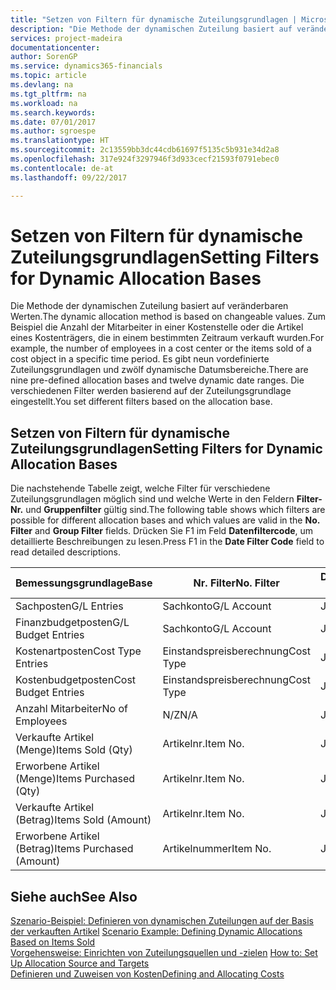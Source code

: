 ```yaml
---
title: "Setzen von Filtern für dynamische Zuteilungsgrundlagen | Microsoft Docs"
description: "Die Methode der dynamischen Zuteilung basiert auf veränderbaren Werten. Zum Beispiel die Anzahl der Mitarbeiter in einer Kostenstelle oder die Artikel eines Kostenträgers, die in einem bestimmten Zeitraum verkauft wurden. Es gibt neun vordefinierte Zuteilungsgrundlagen und zwölf dynamische Datumsbereiche. Die verschiedenen Filter werden basierend auf der Zuteilungsgrundlage eingestellt."
services: project-madeira
documentationcenter: 
author: SorenGP
ms.service: dynamics365-financials
ms.topic: article
ms.devlang: na
ms.tgt_pltfrm: na
ms.workload: na
ms.search.keywords: 
ms.date: 07/01/2017
ms.author: sgroespe
ms.translationtype: HT
ms.sourcegitcommit: 2c13559bb3dc44cdb61697f5135c5b931e34d2a8
ms.openlocfilehash: 317e924f3297946f3d933cecf21593f0791ebec0
ms.contentlocale: de-at
ms.lasthandoff: 09/22/2017

---
```

# <a name="setting-filters-for-dynamic-allocation-bases"></a><span data-ttu-id="b2c48-106">Setzen von Filtern für dynamische Zuteilungsgrundlagen</span><span class="sxs-lookup"><span data-stu-id="b2c48-106">Setting Filters for Dynamic Allocation Bases</span></span>
<span data-ttu-id="b2c48-107">Die Methode der dynamischen Zuteilung basiert auf veränderbaren Werten.</span><span class="sxs-lookup"><span data-stu-id="b2c48-107">The dynamic allocation method is based on changeable values.</span></span> <span data-ttu-id="b2c48-108">Zum Beispiel die Anzahl der Mitarbeiter in einer Kostenstelle oder die Artikel eines Kostenträgers, die in einem bestimmten Zeitraum verkauft wurden.</span><span class="sxs-lookup"><span data-stu-id="b2c48-108">For example, the number of employees in a cost center or the items sold of a cost object in a specific time period.</span></span> <span data-ttu-id="b2c48-109">Es gibt neun vordefinierte Zuteilungsgrundlagen und zwölf dynamische Datumsbereiche.</span><span class="sxs-lookup"><span data-stu-id="b2c48-109">There are nine pre-defined allocation bases and twelve dynamic date ranges.</span></span> <span data-ttu-id="b2c48-110">Die verschiedenen Filter werden basierend auf der Zuteilungsgrundlage eingestellt.</span><span class="sxs-lookup"><span data-stu-id="b2c48-110">You set different filters based on the allocation base.</span></span>  

## <a name="setting-filters-for-dynamic-allocation-bases"></a><span data-ttu-id="b2c48-111">Setzen von Filtern für dynamische Zuteilungsgrundlagen</span><span class="sxs-lookup"><span data-stu-id="b2c48-111">Setting Filters for Dynamic Allocation Bases</span></span>  
 <span data-ttu-id="b2c48-112">Die nachstehende Tabelle zeigt, welche Filter für verschiedene Zuteilungsgrundlagen möglich sind und welche Werte in den Feldern **Filter-Nr.** und **Gruppenfilter** gültig sind.</span><span class="sxs-lookup"><span data-stu-id="b2c48-112">The following table shows which filters are possible for different allocation bases and which values are valid in the **No. Filter** and **Group Filter** fields.</span></span> <span data-ttu-id="b2c48-113">Drücken Sie F1 im Feld **Datenfiltercode**, um detaillierte Beschreibungen zu lesen.</span><span class="sxs-lookup"><span data-stu-id="b2c48-113">Press F1 in the **Date Filter Code** field to read detailed descriptions.</span></span>  

|<span data-ttu-id="b2c48-114">**Bemessungsgrundlage**</span><span class="sxs-lookup"><span data-stu-id="b2c48-114">**Base**</span></span>|<span data-ttu-id="b2c48-115">**Nr. Filter**</span><span class="sxs-lookup"><span data-stu-id="b2c48-115">**No. Filter**</span></span>|<span data-ttu-id="b2c48-116">**Datumsfiltercode**</span><span class="sxs-lookup"><span data-stu-id="b2c48-116">**Date Filter Code**</span></span>|<span data-ttu-id="b2c48-117">**Kostenstellenfilter**</span><span class="sxs-lookup"><span data-stu-id="b2c48-117">**Cost Center Filter**</span></span>|<span data-ttu-id="b2c48-118">**Kostenträgerfilter**</span><span class="sxs-lookup"><span data-stu-id="b2c48-118">**Cost Object Filter**</span></span>|<span data-ttu-id="b2c48-119">**Gruppenfilter**</span><span class="sxs-lookup"><span data-stu-id="b2c48-119">**Group Filter**</span></span>|  
|--------------|----------------------------------------|----------------------------------------------|------------------------------------------------|------------------------------------------------|------------------------------------------|  
|<span data-ttu-id="b2c48-120">Sachposten</span><span class="sxs-lookup"><span data-stu-id="b2c48-120">G/L Entries</span></span>|<span data-ttu-id="b2c48-121">Sachkonto</span><span class="sxs-lookup"><span data-stu-id="b2c48-121">G/L Account</span></span>|<span data-ttu-id="b2c48-122">Ja</span><span class="sxs-lookup"><span data-stu-id="b2c48-122">Yes</span></span>|<span data-ttu-id="b2c48-123">Ja</span><span class="sxs-lookup"><span data-stu-id="b2c48-123">Yes</span></span>|<span data-ttu-id="b2c48-124">Ja</span><span class="sxs-lookup"><span data-stu-id="b2c48-124">Yes</span></span>|<span data-ttu-id="b2c48-125">N/Z</span><span class="sxs-lookup"><span data-stu-id="b2c48-125">N/A</span></span>|  
|<span data-ttu-id="b2c48-126">Finanzbudgetposten</span><span class="sxs-lookup"><span data-stu-id="b2c48-126">G/L Budget Entries</span></span>|<span data-ttu-id="b2c48-127">Sachkonto</span><span class="sxs-lookup"><span data-stu-id="b2c48-127">G/L Account</span></span>|<span data-ttu-id="b2c48-128">Ja</span><span class="sxs-lookup"><span data-stu-id="b2c48-128">Yes</span></span>|<span data-ttu-id="b2c48-129">Ja</span><span class="sxs-lookup"><span data-stu-id="b2c48-129">Yes</span></span>|<span data-ttu-id="b2c48-130">Ja</span><span class="sxs-lookup"><span data-stu-id="b2c48-130">Yes</span></span>|<span data-ttu-id="b2c48-131">Finanzbudgetname</span><span class="sxs-lookup"><span data-stu-id="b2c48-131">G/L Budget Name</span></span>|  
|<span data-ttu-id="b2c48-132">Kostenartposten</span><span class="sxs-lookup"><span data-stu-id="b2c48-132">Cost Type Entries</span></span>|<span data-ttu-id="b2c48-133">Einstandspreisberechnung</span><span class="sxs-lookup"><span data-stu-id="b2c48-133">Cost Type</span></span>|<span data-ttu-id="b2c48-134">Ja</span><span class="sxs-lookup"><span data-stu-id="b2c48-134">Yes</span></span>|<span data-ttu-id="b2c48-135">Ja</span><span class="sxs-lookup"><span data-stu-id="b2c48-135">Yes</span></span>|<span data-ttu-id="b2c48-136">Ja</span><span class="sxs-lookup"><span data-stu-id="b2c48-136">Yes</span></span>|<span data-ttu-id="b2c48-137">N/Z</span><span class="sxs-lookup"><span data-stu-id="b2c48-137">N/A</span></span>|  
|<span data-ttu-id="b2c48-138">Kostenbudgetposten</span><span class="sxs-lookup"><span data-stu-id="b2c48-138">Cost Budget Entries</span></span>|<span data-ttu-id="b2c48-139">Einstandspreisberechnung</span><span class="sxs-lookup"><span data-stu-id="b2c48-139">Cost Type</span></span>|<span data-ttu-id="b2c48-140">Ja</span><span class="sxs-lookup"><span data-stu-id="b2c48-140">Yes</span></span>|<span data-ttu-id="b2c48-141">Ja</span><span class="sxs-lookup"><span data-stu-id="b2c48-141">Yes</span></span>|<span data-ttu-id="b2c48-142">Ja</span><span class="sxs-lookup"><span data-stu-id="b2c48-142">Yes</span></span>|<span data-ttu-id="b2c48-143">Budgetname</span><span class="sxs-lookup"><span data-stu-id="b2c48-143">Budget Name</span></span>|  
|<span data-ttu-id="b2c48-144">Anzahl Mitarbeiter</span><span class="sxs-lookup"><span data-stu-id="b2c48-144">No of Employees</span></span>|<span data-ttu-id="b2c48-145">N/Z</span><span class="sxs-lookup"><span data-stu-id="b2c48-145">N/A</span></span>|<span data-ttu-id="b2c48-146">Ja</span><span class="sxs-lookup"><span data-stu-id="b2c48-146">Yes</span></span>|<span data-ttu-id="b2c48-147">Ja</span><span class="sxs-lookup"><span data-stu-id="b2c48-147">Yes</span></span>|<span data-ttu-id="b2c48-148">Ja</span><span class="sxs-lookup"><span data-stu-id="b2c48-148">Yes</span></span>|<span data-ttu-id="b2c48-149">N/Z</span><span class="sxs-lookup"><span data-stu-id="b2c48-149">N/A</span></span>|  
|<span data-ttu-id="b2c48-150">Verkaufte Artikel (Menge)</span><span class="sxs-lookup"><span data-stu-id="b2c48-150">Items Sold (Qty)</span></span>|<span data-ttu-id="b2c48-151">Artikelnr.</span><span class="sxs-lookup"><span data-stu-id="b2c48-151">Item No.</span></span>|<span data-ttu-id="b2c48-152">Ja</span><span class="sxs-lookup"><span data-stu-id="b2c48-152">Yes</span></span>|<span data-ttu-id="b2c48-153">Ja</span><span class="sxs-lookup"><span data-stu-id="b2c48-153">Yes</span></span>|<span data-ttu-id="b2c48-154">Ja</span><span class="sxs-lookup"><span data-stu-id="b2c48-154">Yes</span></span>|<span data-ttu-id="b2c48-155">Lagerbuchungsgruppe</span><span class="sxs-lookup"><span data-stu-id="b2c48-155">Inventory Posting Group</span></span>|  
|<span data-ttu-id="b2c48-156">Erworbene Artikel (Menge)</span><span class="sxs-lookup"><span data-stu-id="b2c48-156">Items Purchased (Qty)</span></span>|<span data-ttu-id="b2c48-157">Artikelnr.</span><span class="sxs-lookup"><span data-stu-id="b2c48-157">Item No.</span></span>|<span data-ttu-id="b2c48-158">Ja</span><span class="sxs-lookup"><span data-stu-id="b2c48-158">Yes</span></span>|<span data-ttu-id="b2c48-159">Ja</span><span class="sxs-lookup"><span data-stu-id="b2c48-159">Yes</span></span>|<span data-ttu-id="b2c48-160">Ja</span><span class="sxs-lookup"><span data-stu-id="b2c48-160">Yes</span></span>|<span data-ttu-id="b2c48-161">Lagerbuchungsgruppe</span><span class="sxs-lookup"><span data-stu-id="b2c48-161">Inventory Posting Group</span></span>|  
|<span data-ttu-id="b2c48-162">Verkaufte Artikel (Betrag)</span><span class="sxs-lookup"><span data-stu-id="b2c48-162">Items Sold (Amount)</span></span>|<span data-ttu-id="b2c48-163">Artikelnr.</span><span class="sxs-lookup"><span data-stu-id="b2c48-163">Item No.</span></span>|<span data-ttu-id="b2c48-164">Ja</span><span class="sxs-lookup"><span data-stu-id="b2c48-164">Yes</span></span>|<span data-ttu-id="b2c48-165">Ja</span><span class="sxs-lookup"><span data-stu-id="b2c48-165">Yes</span></span>|<span data-ttu-id="b2c48-166">Ja</span><span class="sxs-lookup"><span data-stu-id="b2c48-166">Yes</span></span>|<span data-ttu-id="b2c48-167">Lagerbuchungsgruppe</span><span class="sxs-lookup"><span data-stu-id="b2c48-167">Inventory Posting Group</span></span>|  
|<span data-ttu-id="b2c48-168">Erworbene Artikel (Betrag)</span><span class="sxs-lookup"><span data-stu-id="b2c48-168">Items Purchased (Amount)</span></span>|<span data-ttu-id="b2c48-169">Artikelnummer</span><span class="sxs-lookup"><span data-stu-id="b2c48-169">Item No.</span></span>|<span data-ttu-id="b2c48-170">Ja</span><span class="sxs-lookup"><span data-stu-id="b2c48-170">Yes</span></span>|<span data-ttu-id="b2c48-171">Ja</span><span class="sxs-lookup"><span data-stu-id="b2c48-171">Yes</span></span>|<span data-ttu-id="b2c48-172">Ja</span><span class="sxs-lookup"><span data-stu-id="b2c48-172">Yes</span></span>|<span data-ttu-id="b2c48-173">Lagerbuchungsgruppe</span><span class="sxs-lookup"><span data-stu-id="b2c48-173">Inventory Posting Group</span></span>|  

## <a name="see-also"></a><span data-ttu-id="b2c48-174">Siehe auch</span><span class="sxs-lookup"><span data-stu-id="b2c48-174">See Also</span></span>  
 <span data-ttu-id="b2c48-175">[Szenario-Beispiel: Definieren von dynamischen Zuteilungen auf der Basis der verkauften Artikel](finance-scenario-example-defining-dynamic-allocations-based-on-items-sold.md) </span><span class="sxs-lookup"><span data-stu-id="b2c48-175">[Scenario Example: Defining Dynamic Allocations Based on Items Sold](finance-scenario-example-defining-dynamic-allocations-based-on-items-sold.md) </span></span>  
 <span data-ttu-id="b2c48-176">[Vorgehensweise: Einrichten von Zuteilungsquellen und -zielen](finance-how-to-set-up-allocation-source-and-targets.md) </span><span class="sxs-lookup"><span data-stu-id="b2c48-176">[How to: Set Up Allocation Source and Targets](finance-how-to-set-up-allocation-source-and-targets.md) </span></span>  
 [<span data-ttu-id="b2c48-177">Definieren und Zuweisen von Kosten</span><span class="sxs-lookup"><span data-stu-id="b2c48-177">Defining and Allocating Costs</span></span>](finance-define-and-allocate-costs.md)


